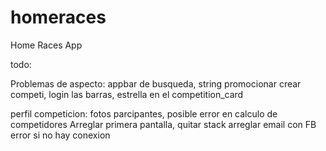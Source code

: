 # homeraces

Home Races App

todo:

Problemas de aspecto: appbar de busqueda, string promocionar crear competi, login las barras, estrella en el competition_card

perfil competicion:  fotos parcipantes,
posible error en calculo de competidores
Arreglar primera pantalla, quitar stack
arreglar email con FB
error si no hay conexion

